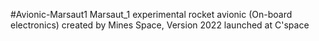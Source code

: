 #Avionic-Marsaut1
Marsaut_1 experimental rocket avionic (On-board electronics) created by Mines Space, Version 2022 launched at C'space
